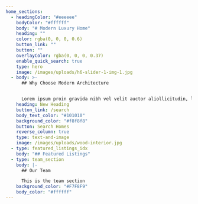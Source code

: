 ```yaml
---
home_sections:
  - headingColor: "#eeeeee"
    bodyColor: "#ffffff"
    body: "# Modern Luxury Home"
    heading: ""
    color: rgba(0, 0, 0, 0.6)
    button_link: ""
    button: ""
    overlayColor: rgba(0, 0, 0, 0.37)
    enable_quick_search: true
    type: hero
    image: /images/uploads/h6-slider-1-img-1.jpg
  - body: >-
      ## Why Choose Modern Architecture


      Lorem ipsum proin gravida nibh vel velit auctor aliollicitudin, lorem quis bibendum auctor nisi elit consequat ipsum, nec sagittis sem nibh id elit. Duis sed odio sit amet nibh vulpu tate cursus amet lorem mauris.
    heading: New Heading
    button_link: /search
    body_text_color: "#101010"
    background_color: "#f8f8f8"
    button: Search Homes
    reverse_column: true
    type: text-and-image
    image: /images/uploads/wood-interior.jpg
  - type: featured_listings_idx
    body: "## Featured Listings"
  - type: team_section
    body: |-
      ## Our Team

      This is the team section
    background_color: "#F7F8F9"
    body_color: "#ffffff"
---
```

